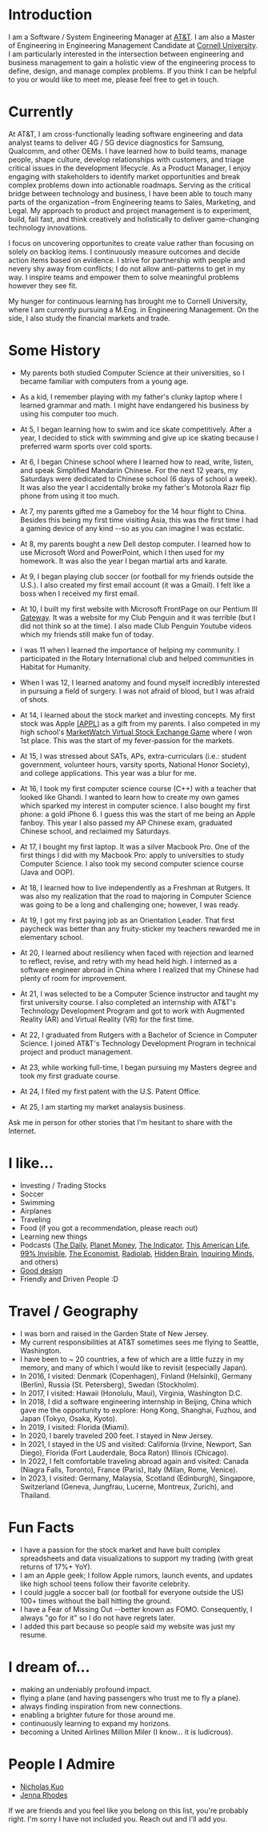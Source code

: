 
# Introduction

I am a Software / System Engineering Manager at [AT&T](https://att.com). I am also a Master of Engineering in Engineering Management Candidate at [Cornell University](https://cornell.edu). I am particularly interested in the intersection between engineering and business management to gain a holistic view of the engineering process to define, design, and manage complex problems. If you think I can be helpful to you or would like to meet me, please feel free to get in touch.

# Currently

At AT&T, I am cross-functionally leading software engineering and data analyst teams to deliver 4G / 5G device diagnostics for Samsung, Qualcomm, and other OEMs. I have learned how to build teams, manage people, shape culture, develop relationships with customers, and triage critical issues in the development lifecycle. As a Product Manager, I enjoy engaging with stakeholders to identify market opportunities and break complex problems down into actionable roadmaps. Serving as the critical bridge between technology and business, I have been able to touch many parts of the organization –from Engineering teams to Sales, Marketing, and Legal. My approach to product and project management is to experiment, build, fail fast, and think creatively and holistically to deliver game-changing technology innovations.

I focus on uncovering opportunites to create value rather than focusing on solely on backlog items. I continuously measure outcomes and decide action items based on evidence. I strive for partnership with people and nevery shy away from conflicts; I do not allow anti-patterns to get in my way. I inspire teams and empower them to solve meaningful problems however they see fit. 

My hunger for continuous learning has brought me to Cornell University, where I am currently pursuing a M.Eng. in Engineering Management. On the side, I also study the financial markets and trade.

# Some History

- My parents both studied Computer Science at their universities, so I became familiar with computers from a young age.

- As a kid, I remember playing with my father's clunky laptop where I learned grammar and math. I might have endangered his business by using his computer too much.

- At 5, I began learning how to swim and ice skate competitively. After a year, I decided to stick with swimming and give up ice skating because I preferred warm sports over cold sports.

- At 6, I began Chinese school where I learned how to read, write, listen, and speak Simplified Mandarin Chinese. For the next 12 years, my Saturdays were dedicated to Chinese school (6 days of school a week). It was also the year I accidentally broke my father's Motorola Razr flip phone from using it too much.

- At 7, my parents gifted me a Gameboy for the 14 hour flight to China. Besides this being my first time visiting Asia, this was the first time I had a gaming device of any kind --so as you can imagine I was ecstatic.

- At 8, my parents bought a new Dell destop computer. I learned how to use Microsoft Word and PowerPoint, which I then used for my homework. It was also the year I began martial arts and karate.

- At 9, I began playing club soccer (or football for my friends outside the U.S.). I also created my first email account (it was a Gmail). I felt like a boss when I received my first email.

- At 10, I built my first website with Microsoft FrontPage on our Pentium III [Gateway](https://en.wikipedia.org/wiki/Gateway,_Inc.). It was a website for my Club Penguin and it was terrible (but I did not think so at the time). I also made Club Penguin Youtube videos which my friends still make fun of today.

- I was 11 when I learned the importance of helping my community. I participated in the Rotary International club and helped communities in Habitat for Humanity.

- When I was 12, I learned anatomy and found myself incredibly interested in pursuing a field of surgery. I was not afraid of blood, but I was afraid of shots.

- At 14, I learned about the stock market and investing concepts. My first stock was Apple [(APPL)](https://investor.apple.com/stock-price/default.aspx) as a gift from my parents. I also competed in my high school's [MarketWatch Virtual Stock Exchange Game](https://www.marketwatch.com/games) where I won 1st place. This was the start of my fever-passion for the markets.

- At 15, I was stressed about SATs, APs, extra-curriculars (i.e.: student government, volunteer hours, varsity sports, National Honor Society), and college applications. This year was a blur for me. 

- At 16, I took my first computer science course (C++) with a teacher that looked like Ghandi. I wanted to learn how to create my own games which sparked my interest in computer science. I also bought my first phone: a gold iPhone 6. I guess this was the start of me being an Apple fanboy. This year I also passed my AP Chinese exam, graduated Chinese school, and reclaimed my Saturdays.

- At 17, I bought my first laptop. It was a silver Macbook Pro. One of the first things I did with my Macbook Pro: apply to universities to study Computer Science. I also took my second computer science course (Java and OOP).

- At 18, I learned how to live independently as a Freshman at Rutgers. It was also my realization that the road to majoring in Computer Science was going to be a long and challenging one; however, I was ready.

- At 19, I got my first paying job as an Orientation Leader. That first paycheck was better than any fruity-sticker my teachers rewarded me in elementary school.

- At 20, I learned about resiliency when faced with rejection and learned to reflect, revise, and retry with my head held high. I interned as a software engineer abroad in China where I realized that my Chinese had plenty of room for improvement.

- At 21, I was selected to be a Computer Science instructor and taught my first university course. I also completed an internship with AT&T's Technology Development Program and got to work with Augmented Reality (AR) and Virtual Reality (VR) for the first time.

- At 22, I graduated from Rutgers with a Bachelor of Science in Computer Science. I joined AT&T's Technology Development Program in technical project and product management.

- At 23, while working full-time, I began pursuing my Masters degree and took my first graduate course. 

- At 24, I filed my first patent with the U.S. Patent Office.

- At 25, I am starting my market analaysis business.

Ask me in person for other stories that I'm hesitant to share with the Internet.

# I like...

- Investing / Trading Stocks
- Soccer
- Swimming
- Airplanes
- Traveling
- Food (if you got a recommendation, please reach out)
- Learning new things
- Podcasts ([The Daily](https://www.nytimes.com/column/the-daily), [Planet Money](https://www.npr.org/sections/money/), [The Indicator](https://www.npr.org/podcasts/510325/the-indicator-from-planet-money), [This American Life](https://www.thisamericanlife.org/), [99% Invisible](https://99percentinvisible.org/episodes/), [The Economist](http://radio.economist.com/), [Radiolab](https://www.wnycstudios.org/shows/radiolab), [Hidden Brain](https://www.npr.org/series/423302056/hidden-brain), [Inquiring Minds](https://inquiring.show), and others)
- [Good design](/)
- Friendly and Driven People :D

# Travel / Geography

- I was born and raised in the Garden State of New Jersey.
- My current responsibilities at AT&T sometimes sees me flying to Seattle, Washington.
- I have been to ~ 20 countries, a few of which are a little fuzzy in my memory, and many of which I would like to revisit (especially Japan).
- In 2016, I visited: Denmark (Copenhagen), Finland (Helsinki), Germany (Berlin), Russia (St. Petersberg), Swedan (Stockholm).
- In 2017, I visited: Hawaii (Honolulu, Maui), Virginia, Washington D.C.
- In 2018, I did a software engineering internship in Beijing, China which gave me the opportunity to explore: Hong Kong, Shanghai, Fuzhou, and Japan (Tokyo, Osaka, Kyoto).
- In 2019, I visited: Florida (Miami).
- In 2020, I barely traveled 200 feet. I stayed in New Jersey.
- In 2021, I stayed in the US and visited: California (Irvine, Newport, San Diego), Florida (Fort Lauderdale, Boca Raton) Illinois (Chicago).
- In 2022, I felt comfortable traveling abroad again and visited: Canada (Niagra Falls, Toronto), France (Paris), Italy (Milan, Rome, Venice).
- In 2023, I visited: Germany, Malaysia, Scotland (Edinburgh), Singapore, Switzerland (Geneva, Jungfrau, Lucerne, Montreux, Zurich), and Thailand.

# Fun Facts

- I have a passion for the stock market and have built complex spreadsheets and data visualizations to support my trading (with great returns of 17%+ YoY).
- I am an Apple geek; I follow Apple rumors, launch events, and updates like high school teens follow their favorite celebrity.
- I could juggle a soccer ball (or football for everyone outside the US) 100+ times without the ball hitting the ground.
- I have a Fear of Missing Out --better known as FOMO. Consequently, I always "go for it" so I do not have regrets later.
- I added this part because so people said my website was just my resume.

# I dream of...

- making an undeniably profound impact.
- flying a plane (and having passengers who trust me to fly a plane).
- always finding inspiration from new connections.
- enabling a brighter future for those around me.
- continuously learning to expand my horizons.
- becoming a United Airlines Million Miler (I know... it is ludicrous).

# People I Admire

- [Nicholas Kuo](https://www.linkedin.com/in/nicholaskuo)
- [Jenna Rhodes](https://www.linkedin.com/in/jenna-rhodes-499501132)

If we are friends and you feel like you belong on this list, you're probably right. I'm sorry I have not included you. Reach out and I'll add you.
